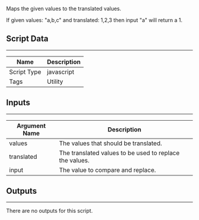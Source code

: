 Maps the given values to the translated values. 

If given values: "a,b,c" and translated: 1,2,3 then input "a" will return a 1.

## Script Data

---

| **Name** | **Description** |
| --- | --- |
| Script Type | javascript |
| Tags | Utility |


## Inputs

---

| **Argument Name** | **Description** |
| --- | --- |
| values | The values that should be translated. |
| translated | The translated values to be used to replace the values. |
| input | The value to compare and replace. |

## Outputs

---
There are no outputs for this script.

